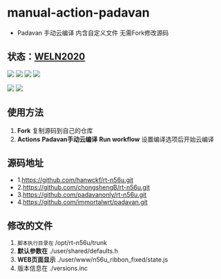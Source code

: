 # manual-action-padavan

- Padavan 手动云编译 内含自定义文件 无需Fork修改源码 

## 状态：[WELN2020](https://github.com/weln2020/manual-action-padavan)


[![](https://img.shields.io/github/downloads/weln2020/manual-action-padavan/total?label=下载量)](https://github.com/weln2020)
[![](https://img.shields.io/github/stars/weln2020/manual-action-padavan?label=加星量)](https://github.com/weln2020?tab=stars)
[![](https://img.shields.io/github/repo-size/weln2020/manual-action-padavan?label=库大小)](https://github.com/weln2020/manual-action-padavan)
[![](https://img.shields.io/github/last-commit/weln2020/manual-action-padavan?label=源码更新)](https://github.com/weln2020/manual-action-padavan/blob/main/.github/workflows/Padavan.yml)

[![](https://github.com/weln2020/manual-action-padavan/actions/workflows/Padavan.yml/badge.svg)](https://github.com/weln2020/manual-action-padavan/actions/workflows/Padavan.yml)
[![](https://img.shields.io/github/v/release/weln2020/manual-action-padavan?label=编译日期)](https://github.com/weln2020/manual-action-padavan/releases)

## 使用方法

  1. **Fork** 复制源码到自己的仓库
  2. **Actions** **Padavan手动云编译** **Run workflow** 设置编译选项后开始云编译


## 源码地址

- 1.https://github.com/hanwckf/rt-n56u.git
- 2.https://github.com/chongshengB/rt-n56u.git
- 3.https://github.com/padavanonly/rt-n56u.git
- 4.https://github.com/immortalwrt/padavan.git

## 修改的文件

 1. ``脚本执行目录在`` /opt/rt-n56u/trunk
 2. **默认参数在** ./user/shared/defaults.h
 3. **WEB页面显示** ./user/www/n56u_ribbon_fixed/state.js
 4. 版本信息在 ./versions.inc
